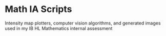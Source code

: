 # Math IA Scripts
Intensity map plotters, computer vision algorithms, and generated images used in my IB HL Mathematics internal assessment
